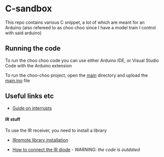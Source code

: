 # C-sandbox

This repo contains various C snippet, a lot of which are meant for an Arduino (also refereed to as choo choo since I have a model train I control with said arduino)

## Running the code

To run the choo choo code you can use either Arduino IDE, or Visual Studio Code with the Arduino extension

To run the choo-choo project, open the [main](./main) directory and upload the [main.ino](./main/main.ino) file

## Useful links etc

- [Guide on interrupts](https://www.allaboutcircuits.com/technical-articles/using-interrupts-on-arduino/)

#### IR stuff

To use the IR receiver, you need to install a library

- [IRremote library installation](https://www.ardu-badge.com/IRremote/ide)

- [How to connect the IR diode](https://www.circuitbasics.com/arduino-ir-remote-receiver-tutorial/) - _WARNING: the code is outdated_
